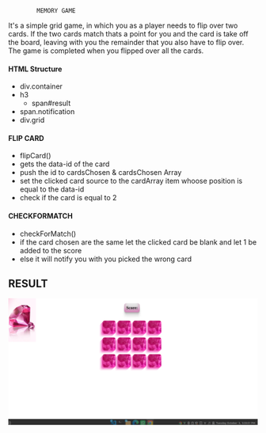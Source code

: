     		MEMORY GAME

It's a simple grid game, in which you as a player needs to flip over two cards. If the two cards match thats a point for you and the card is take off the board, leaving with you the remainder that you also have to flip over. The game is completed when you flipped over all the cards.

#### HTML Structure

- div.container
- h3
  - span#result
- span.notification
- div.grid

#### FLIP CARD

- flipCard()
- gets the data-id of the card
- push the id to cardsChosen & cardsChosen Array
- set the clicked card source to the cardArray item whoose position is equal to the data-id
- check if the card is equal to 2

#### CHECKFORMATCH

- checkForMatch()
- if the card chosen are the same let the clicked card be blank and let 1 be added to the score
- else it will notify you with you picked the wrong card

## RESULT

![screenshot](./images/result.png)
